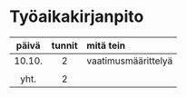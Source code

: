 # Työaikakirjanpito

| päivä | tunnit | mitä tein |
| :----:|:----------:| :---------|
| 10.10.| 2          | vaatimusmäärittelyä
|       |            |
| yht.  | 2          |

<!--- :----: palkeilla voi säätää taulukon alignmenttia --->
